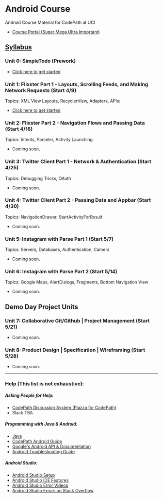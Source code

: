 # Android Course
Android Course Material for CodePath at UCI<br>
- [Course Portal (Super Mega Ultra Important)](https://courses.codepath.com/courses/android_university)

## [Syllabus](https://hackmd.io/@G4mJUallRNmn1TXCin6Vtw/ByGQShqD8)

### Unit 0: SimpleTodo (Prework)
* [Click here to get started](https://github.com/CodePath-at-UCI/android-course/tree/master/Unit0)

### Unit 1: Flixster Part 1 - Layouts, Scrolling Feeds, and Making Network Requests (Start 4/9)
Topics: XML View Layouts, RecyclerView, Adapters, APIs:
* [Click here to get started](https://github.com/CodePath-at-UCI/android-course/tree/master/Unit1)

### Unit 2: Flixster Part 2 - Navigation Flows and Passing Data (Start 4/16)
Topics: Intents, Parceler, Activity Launching
* Coming soon.

### Unit 3: Twitter Client Part 1 - Network & Authentication (Start 4/25)
Topics: Debugging Tricks, OAuth
* Coming soon.

### Unit 4: Twitter Client Part 2 - Passing Data and Appbar (Start 4/30)
Topics: NavigationDrawer, StartActivityForResult
* Coming soon.

### Unit 5: Instagram with Parse Part 1 (Start 5/7)
Topics: Servers, Databases, Authentication, Camera
* Coming soon.

### Unit 6: Instagram with Parse Part 2 (Start 5/14)
Topics: Google Maps, AlertDialogs, Fragments, Bottom Navigation View
* Coming soon.

## Demo Day Project Units
### Unit 7: Collaborative Git/Github | Project Management (Start 5/21)
* Coming soon.

### Unit 8: Product Design | Specification | Wireframing (Start 5/28)
* Coming soon.
    
---

### Help (This list is not exhaustive):
##### Asking People for Help:
- [CodePath Discussion System (Piazza for CodePath)](http://discussions.codepath.com/courses/android_university/questions)
- Slack TBA
##### Programming with Java & Android:
- [Java](https://github.com/codepath/android_guides/wiki/Beginning-Android-Resources#learning-to-program-with-java)
- [CodePath Android Guide](https://guides.codepath.org/android)
- [Google's Android API & Documentation](https://developer.android.com/)
- [Android Troubleshooting Guide](https://hackmd.io/@nesquena/rkO_BigjW?type=view)
##### Android Studio:
- [Android Studio Setup](https://courses.codepath.org/snippets/android_university/prework#heading-1-setup-android)
- [Android Studio IDE Features](https://hackmd.io/s/Bk9WxMaWV)
- [Android Studio Error Videos](https://www.youtube.com/results?search_query=Android+Studio+error)
- [Android Studio Errors on Stack Overflow](https://stackoverflow.com/search?q=Android+Studio)
